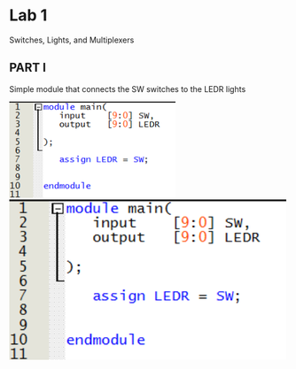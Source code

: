 # Lab 1
Switches, Lights, and Multiplexers

## PART I
Simple module that connects the SW switches to the LEDR lights

<img src="IMG/Part_I.png" width="300">

<img src="IMG/Part_I.png" width="500">






